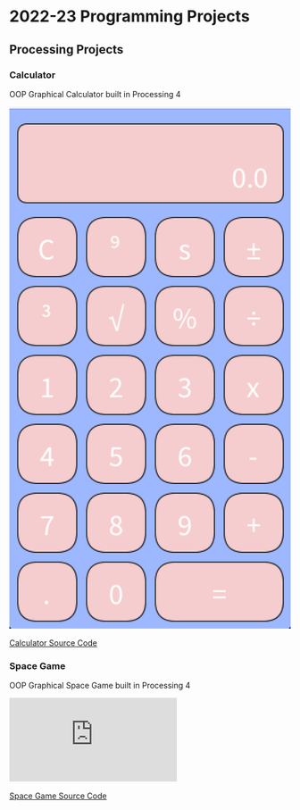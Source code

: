 # 2022-23 Programming Projects

## Processing Projects

### Calculator

OOP Graphical Calculator built in Processing 4

![Running Calculator](https://github.com/andrewhopkins9/programingportfolio/blob/main/images/calc.png)

[Calculator Source Code](https://github.com/andrewhopkins9/programingportfolio/tree/main/src/calc)

### Space Game

OOP Graphical Space Game built in Processing 4

![Running Game](https://github.com/andrewhopkins9/programingportfolio/blob/main/src/SpaceGame/SpaceGame%20Running.md)

[Space Game Source Code](https://github.com/andrewhopkins9/programingportfolio/tree/main/src/SpaceGame)
